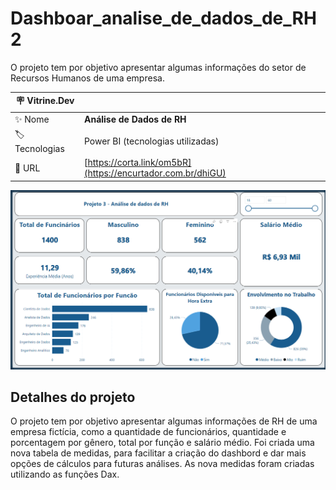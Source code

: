 # Dashboar_analise_de_dados_de_RH2

O projeto tem por objetivo apresentar algumas informações do setor de Recursos Humanos de uma empresa.

| :placard: Vitrine.Dev |     |
| -------------  | --- |
| :sparkles: Nome        | **Análise de Dados de RH**
| :label: Tecnologias | Power BI (tecnologias utilizadas)
| :rocket: URL         | [https://corta.link/om5bR](https://encurtador.com.br/dhiGU)


<!-- Inserir imagem com a #vitrinedev ao final do link -->
![](https://github.com/gitmattalves/Dashboar_analise_de_dados_de_RH/blob/main/dadosRH.png#vitrinedev)

## Detalhes do projeto


O projeto tem por objetivo apresentar algumas informações de RH de uma empresa fictícia, como a quantidade de funcionários, quantidade e porcentagem por gênero, total por função e salário médio. 
Foi criada uma nova tabela de medidas, para facilitar a criação do dashbord e dar mais opções de cálculos para futuras análises. As nova medidas foram criadas utilizando as funções Dax.
